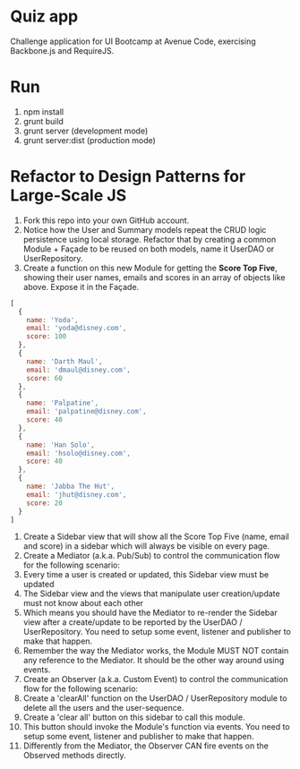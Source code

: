 Quiz app
========

Challenge application for UI Bootcamp at Avenue Code, exercising Backbone.js and RequireJS.

Run
===

1. npm install
1. grunt build
1. grunt server (development mode) 
1. grunt server:dist (production mode)

Refactor to Design Patterns for Large-Scale JS
======================================================

1. Fork this repo into your own GitHub account.
1. Notice how the User and Summary models repeat the CRUD logic persistence using local storage. Refactor that by creating a common Module + Façade to be reused on both models, name it UserDAO or UserRepository. 
1. Create a function on this new Module for getting the **Score Top Five**, showing their user names, emails and scores in an array of objects like above. Expose it in the Façade.

```javascript
[ 
  { 
    name: 'Yoda',
    email: 'yoda@disney.com',
    score: 100
  },
  {
    name: 'Darth Maul',
    email: 'dmaul@disney.com',
    score: 60
  },
  {
    name: 'Palpatine',
    email: 'palpatine@disney.com',
    score: 40
  },
  {
    name: 'Han Solo',
    email: 'hsolo@disney.com',
    score: 40
  },
  {
    name: 'Jabba The Hut',
    email: 'jhut@disney.com',
    score: 20
  }
]
```
1. Create a Sidebar view that will show all the Score Top Five (name, email and score) in a sidebar which will always be visible on every page.
1. Create a Mediator (a.k.a. Pub/Sub) to control the communication flow for the following scenario:
  1. Every time a user is created or updated, this Sidebar view must be updated
  1. The Sidebar view and the views that manipulate user creation/update must not know about each other
  1. Which means you should have the Mediator to re-render the Sidebar view after a create/update to be reported by the UserDAO / UserRepository. You need to setup some event, listener and publisher to make that happen.
  1. Remember the way the Mediator works, the Module MUST NOT contain any reference to the Mediator. It should be the other way around using events.
1. Create an Observer (a.k.a. Custom Event) to control the communication flow for the following scenario:
  1. Create a 'clearAll' function on the UserDAO / UserRepository module to delete all the users and the user-sequence.
  1. Create a 'clear all' button on this sidebar to call this module.
  1. This button should invoke the Module's function via events. You need to setup some event, listener and publisher to make that happen.
  1. Differently from the Mediator, the Observer CAN fire events on the Observed methods directly.

